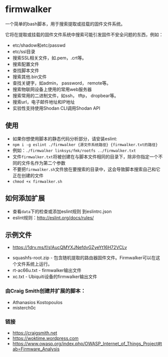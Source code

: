 # firmwalker
一个简单的bash脚本，用于搜索提取或挂载的固件文件系统。

它将在提取或挂载的固件文件系统中搜索可能引发固件不安全问题的东西，例如：

* etc/shadow和etc/passwd
* etc/ssl目录
* 搜索SSL相关文件，如.pem，.crt等。
* 搜索配置文件
* 查找脚本文件
* 搜索其他.bin文件
* 查找关键字，如admin， password， remote等。
* 搜索物联网设备上使用的常用web服务器
* 搜索常用的二进制文件，如ssh， tftp， dropbear等。
* 搜索url，电子邮件地址和IP地址
* 实验性支持使用Shodan CLI调用Shodan API

## 使用
* 如果你想使用脚本的静态代码分析部分，请安装eslint:
* `npm i -g eslint ./firmwalker {源文件系统路径} {firmwalker.txt的路径}`
* 例如：`./firmwalker linksys/fmk/rootfs ../firmwalker.txt`
* 文件`firmwalker.txt`将被创建在与脚本文件相同的目录下，除非你指定一个不同的文件名作为第二个参数
* 不要把`firmwalker.sh`文件放在要搜索的目录中，这会导致脚本搜索自己和它正在创建的文件
* `chmod +x firmwalker.sh`

## 如何添加扩展
* 查看`data`下的检查或添加eslint规则 到eslintrc.json
* eslint规则：http://eslint.org/docs/rules/

## 示例文件
- https://1drv.ms/f/s!AucQMYXJNefdvGZyeYt16H72VCLv
* squashfs-root.zip - 包含随机提取的路由器固件文件。Firmwalker可以在这个文件系统上运行。
* rt-ac66u.txt - firmwalker输出文件
* xc.txt - Ubiquiti设备的firmwalker输出文件

### 由Craig Smith创建并扩展的脚本：
* Athanasios Kostopoulos
* misterch0c

### 链接
* https://craigsmith.net
* https://woktime.wordpress.com
* https://www.owasp.org/index.php/OWASP_Internet_of_Things_Project#tab=Firmware_Analysis

